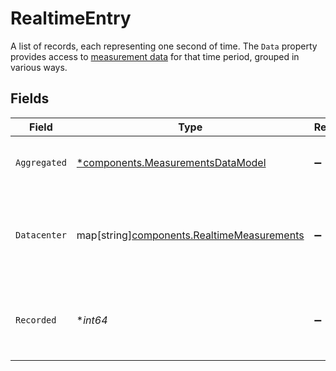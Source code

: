 # RealtimeEntry

A list of records, each representing one second of time. The `Data` property provides access to [measurement data](#measurements-data-model) for that time period, grouped in various ways.


## Fields

| Field                                                                                                                                  | Type                                                                                                                                   | Required                                                                                                                               | Description                                                                                                                            | Example                                                                                                                                |
| -------------------------------------------------------------------------------------------------------------------------------------- | -------------------------------------------------------------------------------------------------------------------------------------- | -------------------------------------------------------------------------------------------------------------------------------------- | -------------------------------------------------------------------------------------------------------------------------------------- | -------------------------------------------------------------------------------------------------------------------------------------- |
| `Aggregated`                                                                                                                           | [*components.MeasurementsDataModel](../../models/shared/measurementsdatamodel.md)                                                      | :heavy_minus_sign:                                                                                                                     | Aggregates [measurements](#measurements-data-model) across all Fastly POPs.                                                            |                                                                                                                                        |
| `Datacenter`                                                                                                                           | map[string][components.RealtimeMeasurements](../../models/shared/realtimemeasurements.md)                                              | :heavy_minus_sign:                                                                                                                     | Groups [measurements](#measurements-data-model) by POP. See the [POPs API](/reference/api/utils/pops/) for details of POP identifiers. |                                                                                                                                        |
| `Recorded`                                                                                                                             | **int64*                                                                                                                               | :heavy_minus_sign:                                                                                                                     | The Unix timestamp at which this record's data was generated.                                                                          | 1608560817                                                                                                                             |